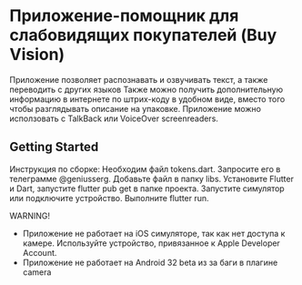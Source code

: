 # Приложение-помощник для слабовидящих покупателей (Buy Vision)

Приложение позволяет распознавать и озвучивать текст,  а также переводить с других языков
Также можно получить дополнительную информацию в интернете по штрих-коду в удобном виде,
вместо того чтобы разглядывать описание на упаковке.
Приложение можно исползовать с TalkBack или VoiceOver screenreaders.

## Getting Started
Инструкция по сборке:
Необходим файл tokens.dart. Запросите его в телеграмме @geniusserg. Добавьте файл в папку libs.
Установите Flutter и Dart, запустите flutter pub get в папке проекта.
Запустите симулятор или подключите устройство. Выполните flutter run.

WARNING!
 - Приложение не работает на iOS симуляторе, так как нет доступа к камере. Используйте устройство, привязанное к Apple Developer Account.
 - Приложение не работает на Android 32 beta из за баги в плагине camera


